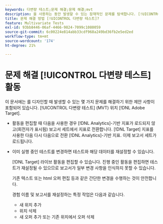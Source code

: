 ```yaml
---
keywords: 다변량 테스트;문제 해결;문제 해결;mvt
description: 을 사용하는 동안 발생할 수 있는 잠재적인 문제를 탐색합니다. [!UICONTROL 다변량 테스트] 의 (MVT) 활동 [!DNL Adobe Target]를 참조하십시오.
title: 문제 해결 방법 [!UICONTROL 다변량 테스트]?
feature: Multivariate Tests
exl-id: 93bb8446-06af-4466-9824-7099c1080059
source-git-commit: 6c00224e814abb33cdf968a249bd36fb2e5ed2ed
workflow-type: tm+mt
source-wordcount: '174'
ht-degree: 21%

---
```


# 문제 해결 [!UICONTROL 다변량 테스트] 활동

이 문서에는 를 디자인할 때 발생할 수 있는 몇 가지 문제를 해결하기 위한 제안 사항이 포함되어 있습니다. [!UICONTROL 다변량 테스트] (MVT) 위치 [!DNL Adobe Target].

* 활동을 편집할 때 다음을 사용한 경우 [!DNL Analytics]-기반 지표가 로드되지 않고(회전자가 표시됨) 보고서 세트에서 지표로 전환합니다. [!DNL Target] 지표를 사용한 다음 다시 다음으로 전환 [!DNL Analytics]-기반 지표. 이제 보고서 세트가 로드됩니다.
* 이미 실행 중인 테스트를 변경하면 테스트와 해당 데이터를 재설정할 수 있습니다.

  [!DNL Target] 라이브 활동을 편집할 수 있습니다. 진행 중인 활동을 편집하면 테스트가 재설정될 수 있으므로 보고서가 일부 변경 사항을 인식하지 못할 수 있습니다.

  기존 텍스트 또는 html 오퍼 편집 등과 같은 간단한 변경을 수행하는 것이 안전합니다.

  경험 이름 및 보고서를 재설정하는 특정 작업은 다음과 같습니다.

   * 새 위치 추가
   * 위치 삭제
   * 새 오퍼 추가 또는 기존 위치에서 오퍼 삭제
